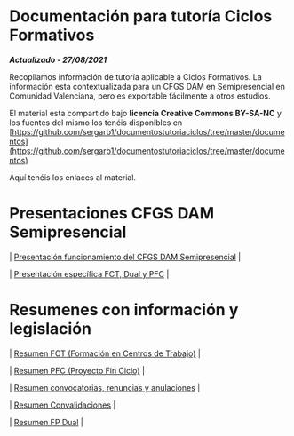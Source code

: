 # Documentación para tutoría Ciclos Formativos

***Actualizado - 27/08/2021***

Recopilamos información de tutoría aplicable a Ciclos Formativos.
La información esta contextualizada para un CFGS DAM en Semipresencial en Comunidad Valenciana, pero es exportable fácilmente a otros estudios.

El material esta compartido bajo **licencia Creative Commons BY-SA-NC** y los fuentes del mismo los tenéis disponibles en 
[https://github.com/sergarb1/documentostutoriaciclos/tree/master/documentos](https://github.com/sergarb1/documentostutoriaciclos/tree/master/documentos)

Aquí tenéis los enlaces al material.

# Presentaciones CFGS DAM Semipresencial

| [Presentación funcionamiento del CFGS DAM Semipresencial](https://github.com/sergarb1/documentostutoriaciclos/raw/master/documentos/Presentaci%C3%B3n%20DAM%20Semipresencial%20Serra%20Perenxisa.pdf) |

| [Presentación específica FCT, Dual y PFC](https://github.com/sergarb1/documentostutoriaciclos/raw/master/documentos/Presentaci%C3%B3n%20DAM%20para%20FCT%20y%20Proyecto%20Semipresencial%20Serra%20Perenxisa.pdf) |


# Resumenes con información y legislación

| [Resumen FCT (Formación en Centros de Trabajo)](https://github.com/sergarb1/documentostutoriaciclos/raw/master/documentos/FCT%20Normal%20CheatSheet.pdf) |

| [Resumen PFC (Proyecto Fin Ciclo)](https://github.com/sergarb1/documentostutoriaciclos/raw/master/documentos/PFC%20CheatSheet.pdf) |

| [Resumen convocatorias, renuncias y anulaciones](https://github.com/sergarb1/documentostutoriaciclos/raw/master/documentos/Convocatorias%2C%20renuncias%20y%20anulaciones%20-%20CheatSheet.pdf) |

| [Resumen Convalidaciones](https://github.com/sergarb1/documentostutoriaciclos/raw/master/documentos/Convalidaciones%20-%20CheatSheet.pdf) |


| [Resumen FP Dual](https://github.com/sergarb1/documentostutoriaciclos/raw/master/documentos/FP%20Dual%20CheatSheet.pdf) |

